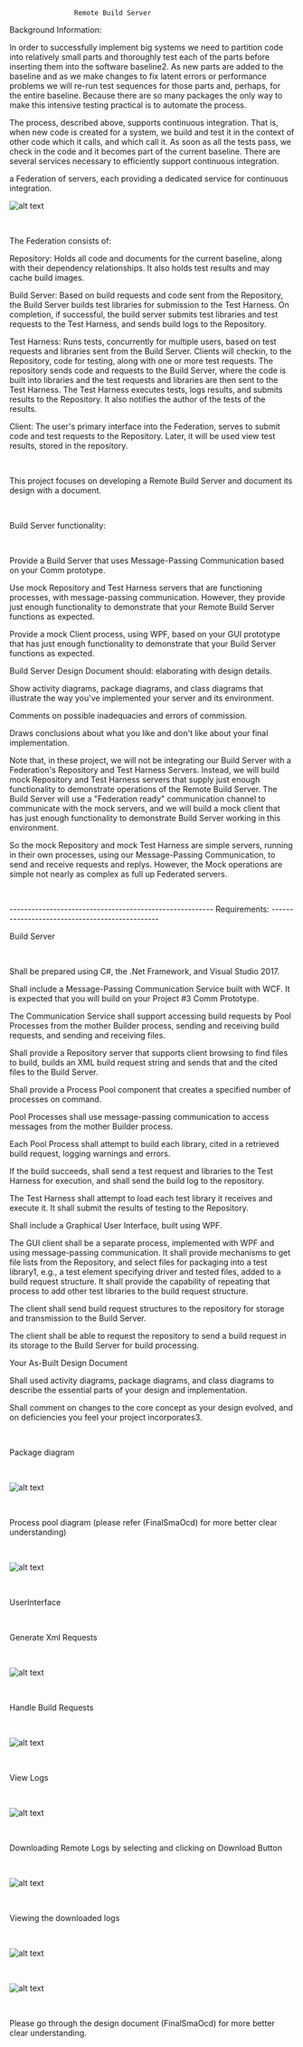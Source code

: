 					Remote Build Server  

Background Information:

In order to successfully implement big systems we need to partition code into relatively small parts and thoroughly test each of the parts before inserting them into the software baseline2. As new parts are added to the baseline and as we make changes to fix latent errors or performance problems we will re-run test sequences for those parts and, perhaps, for the entire baseline. Because there are so many packages the only way to make this intensive testing practical is to automate the process.


The process, described above, supports continuous integration. That is, when new code is created for a system, we build and test it in the context of other code which it calls, and which call it. As soon as all the tests pass, we check in the code and it becomes part of the current baseline. There are several services necessary to efficiently support continuous integration.


a Federation of servers, each providing a dedicated service for continuous integration.

![alt text](https://github.com/RepakaRamateja/Remote-Build-Server/blob/master/images/federation.png)

</br>

The Federation consists of:


Repository:
Holds all code and documents for the current baseline, along with their dependency relationships. It also holds test results and may cache build images.


Build Server:
Based on build requests and code sent from the Repository, the Build Server builds test libraries for submission to the Test Harness. On completion, if successful, the build server submits test libraries and test requests to the Test Harness, and sends build logs to the Repository.



Test Harness:
Runs tests, concurrently for multiple users, based on test requests and libraries sent from the Build Server. Clients will checkin, to the Repository, code for testing, along with one or more test requests. The repository sends code and requests to the Build Server, where the code is built into libraries and the test requests and libraries are then sent to the Test Harness. The Test Harness executes tests, logs results, and submits results to the Repository. It also notifies the author of the tests of the results.


Client:
The user's primary interface into the Federation, serves to submit code and test requests to the Repository. Later, it will be used view test results, stored in the repository.


</br>

This project focuses on  developing  a Remote Build Server and document its design with a document.

</br>

Build Server functionality:

</br>

Provide a Build Server that uses Message-Passing Communication based on your Comm prototype.

Use mock Repository and Test Harness servers that are functioning processes, with message-passing communication. However, they provide just enough functionality to demonstrate that your Remote Build Server functions as expected.

Provide a mock Client process, using WPF, based on your GUI prototype that has just enough functionality to demonstrate that your Build Server functions as expected.

Build Server Design Document should:
elaborating with design details.

Show activity diagrams, package diagrams, and class diagrams that illustrate the way you've implemented your server and its environment.

Comments on possible inadequacies and errors of commission.

Draws conclusions about what you like and don't like about your final implementation.

Note that, in these project, we will not be integrating our Build Server with a Federation's Repository and Test Harness Servers. Instead, we will build mock Repository and Test Harness servers that supply just enough functionality to demonstrate operations of the Remote Build Server. The Build Server will use a "Federation ready" communication channel to communicate with the mock servers, and we will build a mock client that has just enough functionality to demonstrate Build Server working in this environment.


So the mock Repository and mock Test Harness are simple servers, running in their own processes, using our Message-Passing Communication, to send and receive requests and replys. However, the Mock operations are simple not nearly as complex as full up Federated servers.

</br>

--------------------------------------------------------    Requirements:  -----------------------------------------------

Build Server

</br>

Shall be prepared using C#, the .Net Framework, and Visual Studio 2017.

Shall include a Message-Passing Communication Service built with WCF. It is expected that you will build on your Project #3 Comm Prototype.


The Communication Service shall support accessing build requests by Pool Processes from the mother Builder process, sending and receiving build requests, and sending and receiving files.


Shall provide a Repository server that supports client browsing to find files to build, builds an XML build request string and sends that and the cited files to the Build Server.


Shall provide a Process Pool component that creates a specified number of processes on command.


Pool Processes shall use message-passing communication to access messages from the mother Builder process.


Each Pool Process shall attempt to build each library, cited in a retrieved build request, logging warnings and errors.


If the build succeeds, shall send a test request and libraries to the Test Harness for execution, and shall send the build log to the repository.


The Test Harness shall attempt to load each test library it receives and execute it. It shall submit the results of testing to the Repository.


Shall include a Graphical User Interface, built using WPF.


The GUI client shall be a separate process, implemented with WPF and using message-passing communication. It shall provide mechanisms to get file lists from the Repository, and select files for packaging into a test library1, e.g., a test element specifying driver and tested files, added to a build request structure. It shall provide the capability of repeating that process to add other test libraries to the build request structure.


The client shall send build request structures to the repository for storage and transmission to the Build Server.


The client shall be able to request the repository to send a build request in its storage to the Build Server for build processing.


Your As-Built Design Document


Shall used activity diagrams, package diagrams, and class diagrams to describe the essential parts of your design and implementation.


Shall comment on changes to the core concept as your design evolved, and on deficiencies you feel your project incorporates3.

</br>

Package diagram

</br>

![alt text](https://github.com/RepakaRamateja/Remote-Build-Server/blob/master/images/package.png)

</br>

Process pool diagram (please refer (FinalSmaOcd) for more better clear understanding)

</br>

![alt text](https://github.com/RepakaRamateja/Remote-Build-Server/blob/master/images/processpool.png)

</br>

UserInterface 

</br>

Generate Xml Requests

</br>

![alt text](https://github.com/RepakaRamateja/Remote-Build-Server/blob/master/images/1.png)

</br>

Handle Build Requests

</br>

![alt text](https://github.com/RepakaRamateja/Remote-Build-Server/blob/master/images/2.png)

</br>

View Logs

</br>

![alt text](https://github.com/RepakaRamateja/Remote-Build-Server/blob/master/images/3.png)

</br>

Downloading Remote Logs by selecting and clicking on Download Button

</br>

![alt text](https://github.com/RepakaRamateja/Remote-Build-Server/blob/master/images/4.png)

</br>

Viewing the downloaded logs 

</br>

![alt text](https://github.com/RepakaRamateja/Remote-Build-Server/blob/master/images/5.png)


</br>

![alt text](https://github.com/RepakaRamateja/Remote-Build-Server/blob/master/images/6.png)


</br>

Please go through the design document (FinalSmaOcd) for more better clear understanding.
